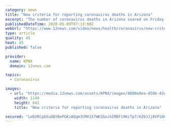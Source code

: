 ```yaml
---
category: news
title: "New criteria for reporting coronavirus deaths in Arizona"
excerpt: "The number of coronavirus deaths in Arizona soared on Friday to 67. New criteria for reporting COVID-19 is being sited as the reason why."
publishedDateTime: 2020-05-09T07:13:00Z
webUrl: "https://www.12news.com/video/news/health/coronavirus/new-criteria-for-reporting-coronavirus-deaths-in-arizona/75-081e20c0-c51b-4cde-ad89-4b9a1493b694"
type: article
quality: 45
heat: 45
published: false

provider:
  name: KPNX
  domain: 12news.com

topics:
  - Coronavirus

images:
  - url: "https://media.12news.com/assets/KPNX/images/8000e0ea-d50b-42eb-8e85-ddc82f83aad2/8000e0ea-d50b-42eb-8e85-ddc82f83aad2_1140x641.jpg"
    width: 1140
    height: 641
    title: "New criteria for reporting coronavirus deaths in Arizona"

secured: "LeD2RCpbXuGBYBePGKi0Qqm3CMX1X7WK3GeihIRBFi9KiTp7/6Z63Jj0VP1OGlVkSNmVt6hNAQwLe6urQrNO75kqThBVu5rQE8Fa+OanwkbkeqbdASR3T8UVvFIIe/vuQdwpwJhzDUKvqvEtjWwjbXaTj6hGdk0F9wNrkFlPquaf2eJbD+VkCNXTHb9+/U55a/jKp0IZS8XGsP71TYaHngLrxo6HSizpyXChmCo8PeA64IfYWaNowhl6fOKHpR+Yoxh2o0cmh0nSQpuyPDI8T/wzTN99DWFy9xxBfWltDyyqIvdOg7+PS3OJBzze6XuZ;KRLi/dZXByQLsjkx7WAxYA=="
---
```


